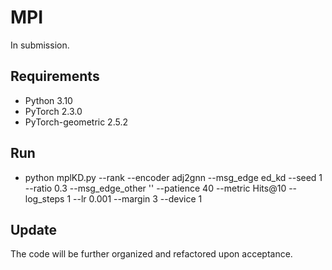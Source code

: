# MPI

In submission.

## Requirements

+ Python 3.10
+ PyTorch 2.3.0
+ PyTorch-geometric 2.5.2

## Run

+ python mplKD.py --rank  --encoder adj2gnn  --msg_edge ed_kd --seed 1  --ratio 0.3  --msg_edge_other '' --patience 40  --metric Hits@10 --log_steps 1 --lr 0.001  --margin 3  --device 1
   
## Update

The code will be further organized and refactored upon acceptance.
